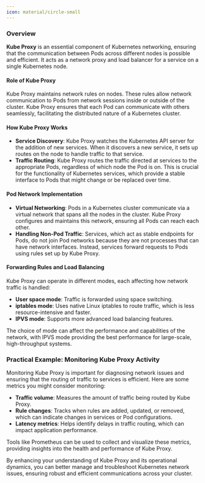 ```yaml
---
icon: material/circle-small
---
```


### Overview

**Kube Proxy** is an essential component of Kubernetes networking, ensuring that the communication between Pods across different nodes is possible and efficient. It acts as a network proxy and load balancer for a service on a single Kubernetes node.

<h4>Role of Kube Proxy</h4>

Kube Proxy maintains network rules on nodes. These rules allow network communication to Pods from network sessions inside or outside of the cluster. Kube Proxy ensures that each Pod can communicate with others seamlessly, facilitating the distributed nature of a Kubernetes cluster.

<h4>How Kube Proxy Works</h4>

- **Service Discovery**: Kube Proxy watches the Kubernetes API server for the addition of new services. When it discovers a new service, it sets up routes on the node to handle traffic to that service.
- **Traffic Routing**: Kube Proxy routes the traffic directed at services to the appropriate Pods, regardless of which node the Pod is on. This is crucial for the functionality of Kubernetes services, which provide a stable interface to Pods that might change or be replaced over time.

<h4>Pod Network Implementation</h4>

- **Virtual Networking**: Pods in a Kubernetes cluster communicate via a virtual network that spans all the nodes in the cluster. Kube Proxy configures and maintains this network, ensuring all Pods can reach each other.
- **Handling Non-Pod Traffic**: Services, which act as stable endpoints for Pods, do not join Pod networks because they are not processes that can have network interfaces. Instead, services forward requests to Pods using rules set up by Kube Proxy.

<h4>Forwarding Rules and Load Balancing</h4>

Kube Proxy can operate in different modes, each affecting how network traffic is handled: 

- **User space mode**: Traffic is forwarded using space switching.
- **iptables mode**: Uses native Linux iptables to route traffic, which is less resource-intensive and faster.
- **IPVS mode**: Supports more advanced load balancing features.

The choice of mode can affect the performance and capabilities of the network, with IPVS mode providing the best performance for large-scale, high-throughput systems.

### Practical Example: Monitoring Kube Proxy Activity

Monitoring Kube Proxy is important for diagnosing network issues and ensuring that the routing of traffic to services is efficient. Here are some metrics you might consider monitoring:

- **Traffic volume**: Measures the amount of traffic being routed by Kube Proxy.
- **Rule changes**: Tracks when rules are added, updated, or removed, which can indicate changes in services or Pod configurations.
- **Latency metrics**: Helps identify delays in traffic routing, which can impact application performance.

Tools like Prometheus can be used to collect and visualize these metrics, providing insights into the health and performance of Kube Proxy.

By enhancing your understanding of Kube Proxy and its operational dynamics, you can better manage and troubleshoot Kubernetes network issues, ensuring robust and efficient communications across your cluster.
